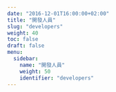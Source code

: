 ```yaml
---
date: "2016-12-01T16:00:00+02:00"
title: "開發人員"
slug: "developers"
weight: 40
toc: false
draft: false
menu:
  sidebar:
    name: "開發人員"
    weight: 50
    identifier: "developers"
---
```

